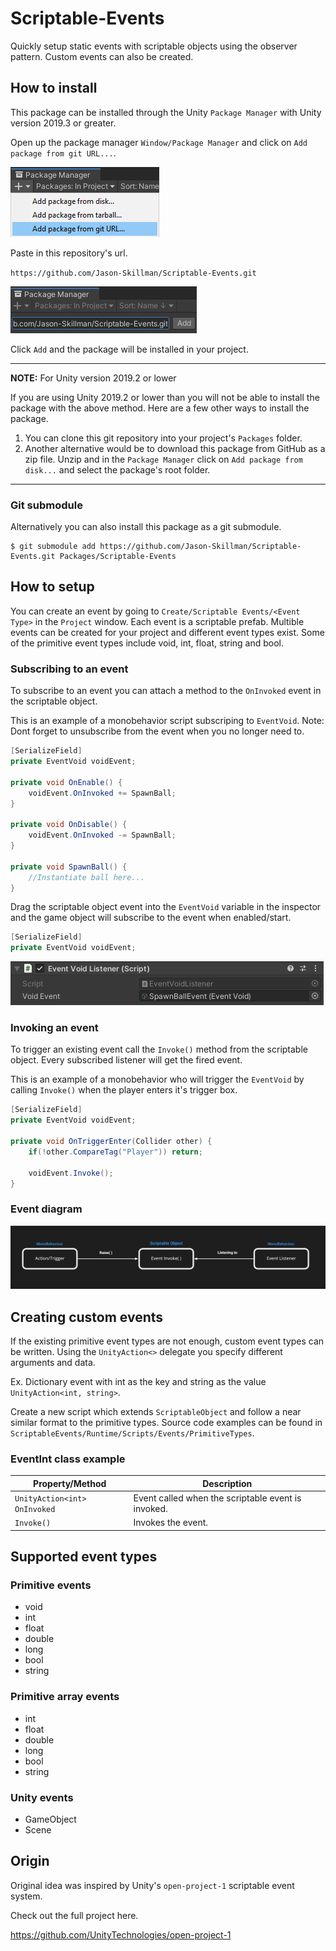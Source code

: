 # Scriptable-Events
Quickly setup static events with scriptable objects using the observer pattern. Custom events can also be created.

## How to install
This package can be installed through the Unity `Package Manager` with Unity version 2019.3 or greater.

Open up the package manager `Window/Package Manager` and click on `Add package from git URL...`.

![unity_package_manager_git_drop_down](Documentation~/images/unity_package_manager_git_drop_down.png)

Paste in this repository's url.

`https://github.com/Jason-Skillman/Scriptable-Events.git`

![unity_package_manager_git_with_url](Documentation~/images/unity_package_manager_git_with_url.png)

Click `Add` and the package will be installed in your project.

---
**NOTE:** For Unity version 2019.2 or lower

If you are using Unity 2019.2 or lower than you will not be able to install the package with the above method. Here are a few other ways to install the package.
1. You can clone this git repository into your project's `Packages` folder.
1. Another alternative would be to download this package from GitHub as a zip file. Unzip and in the `Package Manager` click on `Add package from disk...` and select the package's root folder.

---

### Git submodule
Alternatively you can also install this package as a git submodule.

```console
$ git submodule add https://github.com/Jason-Skillman/Scriptable-Events.git Packages/Scriptable-Events
```

## How to setup
You can create an event by going to `Create/Scriptable Events/<Event Type>` in the `Project` window. Each event is a scriptable prefab. Multible events can be created for your project and different event types exist. Some of the primitive event types include void, int, float, string and bool.

### Subscribing to an event
To subscribe to an event you can attach a method to the `OnInvoked` event in the scriptable object.

This is an example of a monobehavior script subscriping to `EventVoid`. Note: Dont forget to unsubscribe from the event when you no longer need to.

```C#
[SerializeField]
private EventVoid voidEvent;

private void OnEnable() {
	voidEvent.OnInvoked += SpawnBall;
}

private void OnDisable() {
	voidEvent.OnInvoked -= SpawnBall;
}

private void SpawnBall() {
	//Instantiate ball here...
}
```

Drag the scriptable object event into the `EventVoid` variable in the inspector and the game object will subscribe to the event when enabled/start.

```C#
[SerializeField]
private EventVoid voidEvent;
```

![subscribing_event_inspector](Documentation~/images/subscribing_event_inspector.png)

### Invoking an event
To trigger an existing event call the `Invoke()` method from the scriptable object. Every subscribed listener will get the fired event.

This is an example of a monobehavior who will trigger the `EventVoid` by calling `Invoke()` when the player enters it's trigger box.

```C#
[SerializeField]
private EventVoid voidEvent;

private void OnTriggerEnter(Collider other) {
    if(!other.CompareTag("Player")) return;

    voidEvent.Invoke();
}
```

### Event diagram

![scriptable_events_diagram](Documentation~/images/scriptable_events_diagram.png)

## Creating custom events
If the existing primitive event types are not enough, custom event types can be written. Using the `UnityAction<>` delegate you specify different arguments and data.

Ex. Dictionary event with int as the key and string as the value `UnityAction<int, string>`.

Create a new script which extends `ScriptableObject` and follow a near similar format to the primitive types. Source code examples can be found in `ScriptableEvents/Runtime/Scripts/Events/PrimitiveTypes`.

### EventInt class example
|Property/Method|Description|
|---|---|
|`UnityAction<int>` `OnInvoked`|Event called when the scriptable event is invoked.|
|`Invoke()`|Invokes the event.|

## Supported event types

### Primitive events
- void
- int
- float
- double
- long
- bool
- string

### Primitive array events
- int
- float
- double
- long
- bool
- string

### Unity events
- GameObject
- Scene

## Origin
Original idea was inspired by Unity's `open-project-1` scriptable event system.

Check out the full project here.

https://github.com/UnityTechnologies/open-project-1
